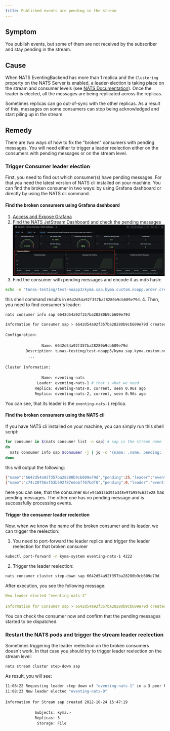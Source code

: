 ```yaml
---
title: Published events are pending in the stream
---
```


## Symptom

You publish events, but some of them are not received by the subscriber and stay pending in the stream.

## Cause

When NATS EventingBackend has more than 1 replica and the `Clustering` property on the NATS Server is enabled,
a leader-election is taking place on the stream and consumer levels (see [NATS Documentation](https://docs.nats.io/running-a-nats-service/configuration/clustering/jetstream_clustering)).
Once the leader is elected, all the messages are being replicated across the replicas.

Sometimes replicas can go out-of-sync with the other replicas.
As a result of this, messages on some consumers can stop being acknowledged and start piling up in the stream.  

## Remedy

There are two ways of how to fix the "broken" consumers with pending messages. You will need either to trigger a leader reelection either on the consumers
with pending messages or on the stream level.

### Trigger Consumer leader election

First, you need to find out which consumer(s) have pending messages. For that you need the latest version of NATS cli installed on your machine.
You can find the broken consumer in two ways: by using Grafana dashboard or directly by using the NATS cli command.

#### Find the broken consumers using Grafana dashboard

1. [Access and Expose Grafana](../../security/sec-06-access-expose-grafana.md)
2. Find the NATS JetStream Dashboard and check the pending messages
   ![Pending consumer](../../assets/grafana_pending_consumer.png)
3. Find the consumer with pending messages and encode it as md5 hash:
```bash
echo -n "tunas-testing/test-noapp3/kyma.sap.kyma.custom.noapp.order.created.v1" | md5
```
this shell command results in `6642d54a92f357ba28280b9cb609e79d`.
4. Then, you need to find consumer's leader:
```bash
nats consumer info sap 6642d54a92f357ba28280b9cb609e79d
```

```bash
Information for Consumer sap > 6642d54a92f357ba28280b9cb609e79d created 2022-10-24T15:49:43+02:00

Configuration:

                Name: 6642d54a92f357ba28280b9cb609e79d
         Description: tunas-testing/test-noapp3/kyma.sap.kyma.custom.noapp.order.created.v1
          ...

Cluster Information:

                Name: eventing-nats
              Leader: eventing-nats-1 # that's what we need
             Replica: eventing-nats-0, current, seen 0.96s ago
             Replica: eventing-nats-2, current, seen 0.96s ago
```
You can see, that its leader is the `eventing-nats-1` replica.

#### Find the broken consumers using the NATS cli

If you have NATS cli installed on your machine, you can simply run this shell script:
   ```bash
   for consumer in $(nats consumer list -n sap) # sap is the stream name
   do
     nats consumer info sap $consumer -j | jq -c '{name: .name, pending: .num_pending, leader: .cluster.leader}'
   done
   ```
this will output the following:
```bash
{"name":"6642d54a92f357ba28280b9cb609e79d","pending":25,"leader":"eventing-nats-1"}
{"name":"c74c20756af53b592f87edebff67bdf8","pending":0,"leader":"eventing-nats-0"}
```
here you can see, that the consumer `6bfe94b513b39fb348e97b959c632e28` has pending messages. The other one has no pending message and 
is successfully processing events. 

#### Trigger the consumer leader reelection

Now, when we know the name of the broken consumer and its leader, we can trigger the reelection:

1. You need to port-forward the leader replica and trigger the leader reelection for that broken consumer
```bash
kubectl port-forward -n kyma-system eventing-nats-1 4222  
```
2. Trigger the leader reelection:
```bash
nats consumer cluster step-down sap 6642d54a92f357ba28280b9cb609e79d
```
After execution, you see the following message:
```yaml
New leader elected "eventing-nats-2"

Information for Consumer sap > 6642d54a92f357ba28280b9cb609e79d created 2022-10-24T15:49:43+02:00
```
You can check the consumer now and confirm that the pending messages started to be dispatched.

### Restart the NATS pods and trigger the stream leader reelection

Sometimes triggering the leader reelection on the broken consumers doesn't work. In that case you should try to trigger leader reelection on the stream level:

```bash
nats stream cluster step-down sap
```
As result, you will see:
```bash
11:08:22 Requesting leader step down of "eventing-nats-1" in a 3 peer RAFT group
11:08:23 New leader elected "eventing-nats-0"

Information for Stream sap created 2022-10-24 15:47:19

             Subjects: kyma.>
             Replicas: 3
              Storage: File
```




